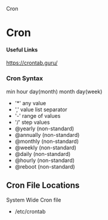 Cron

# Cron
#### Useful Links
https://crontab.guru/

### Cron Syntax
min hour day(month) month day(week)
- '*'	any value
- ','	value list separator
- '-'	range of values
- '/'	step values
- @yearly	(non-standard)
- @annually	(non-standard)
- @monthly	(non-standard)
- @weekly	(non-standard)
- @daily	(non-standard)
- @hourly	(non-standard)
- @reboot	(non-standard)

## Cron File Locations
System Wide Cron file
- /etc/crontab
